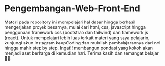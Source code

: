 # Pengembangan-Web-Front-End

Materi pada repository ini mempelajari hal dasar hingga berhasil mengerjakan proyek besarnya, mulai dari html, css, javascript hingga penggunaan framework css (bootstrap dan tailwind) dan framework js (react). Untuk mempelajari lebih luas terkait materi yang saya pelajarin, kunjungi akun Instagram keepCoding dan mulailah pembelajarannya dari nol hingga mahir step by step. Ingat!! membangun pondasi yang kokoh akan menjadi aset berharga di kemudian hari. Terima kasih dan semangat belajar 🤗💙.
